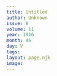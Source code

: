 ```yaml
---
title: Untitled
author: Unknown
issue: 8
volume: 11
year: 1916
month: 46
day: V
tags:
layout: page.njk
image:
---
```



